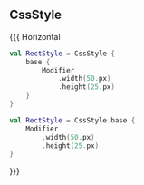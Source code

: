 ## CssStyle

{{{ Horizontal

```kotlin 0|0|2,6 [left]
val RectStyle = CssStyle {
    base {
        Modifier
            .width(50.px)
            .height(25.px)
    }
}
```

```kotlin 1,5 <fragment>
val RectStyle = CssStyle.base {
    Modifier
        .width(50.px)
        .height(25.px)
}
```

}}}
